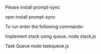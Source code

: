 Please install prompt-sync

npm install prompt-sync

To run enter the following commands-

Implement stack using queue.
node stack.js

Task Queue
node taskqueue.js



